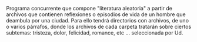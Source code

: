 Programa concurrente que compone "literatura aleatoria" a partir de
archivos que contienen reflexiones o episodios de vida de un hombre
que deambula por una ciudad. Para ello tendrá directorios con
archivos, de uno o varios párrafos, donde los archivos de cada
carpeta tratarán sobre ciertos subtemas: tristeza, dolor, felicidad,
romance, etc ... seleccionada por Ud.
